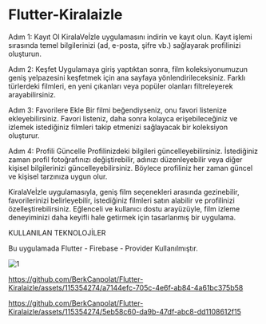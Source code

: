 # Flutter-Kiralaizle

Adım 1: Kayıt Ol
KiralaVeİzle uygulamasını indirin ve kayıt olun. Kayıt işlemi sırasında temel bilgilerinizi (ad, e-posta, şifre vb.) sağlayarak profilinizi oluşturun.

Adım 2: Keşfet
Uygulamaya giriş yaptıktan sonra, film koleksiyonumuzun geniş yelpazesini keşfetmek için ana sayfaya yönlendirileceksiniz. Farklı türlerdeki filmleri, en yeni çıkanları veya popüler olanları filtreleyerek arayabilirsiniz.

Adım 3: Favorilere Ekle
Bir filmi beğendiyseniz, onu favori listenize ekleyebilirsiniz. Favori listeniz, daha sonra kolayca erişebileceğiniz ve izlemek istediğiniz filmleri takip etmenizi sağlayacak bir koleksiyon oluşturur.

Adım 4: Profili Güncelle
Profilinizdeki bilgileri güncelleyebilirsiniz. İstediğiniz zaman profil fotoğrafınızı değiştirebilir, adınızı düzenleyebilir veya diğer kişisel bilgilerinizi güncelleyebilirsiniz. Böylece profiliniz her zaman güncel ve kişisel tarzınıza uygun olur.

KiralaVeİzle uygulamasıyla, geniş film seçenekleri arasında gezinebilir, favorilerinizi belirleyebilir, istediğiniz filmleri satın alabilir ve profilinizi özelleştirebilirsiniz. Eğlenceli ve kullanıcı dostu arayüzüyle, film izleme deneyiminizi daha keyifli hale getirmek için tasarlanmış bir uygulama.


KULLANILAN TEKNOLOJİLER


Bu uygulamada Flutter - Firebase - Provider Kullanılmıştır.







![1](https://github.com/BerkCanpolat/Flutter-Kiralaizle/assets/115354274/d8bf7da9-b33d-471d-adb4-a4353a7fec0d)








https://github.com/BerkCanpolat/Flutter-Kiralaizle/assets/115354274/a7144efc-705c-4e6f-ab84-4a61bc375b58
















https://github.com/BerkCanpolat/Flutter-Kiralaizle/assets/115354274/5eb58c60-da9b-47df-abc8-dd1108612f15





